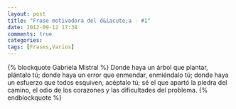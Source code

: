 ```yaml
---
layout: post
title: "Frase motivadora del d&iacute;a - #1"
date: 2012-09-12 17:38
comments: true
categories: 
tags: [Frases,Varios]
---
```


{% blockquote Gabriela Mistral %}
Donde haya un árbol que plantar, plántalo tú;
donde haya un error que enmendar, enmiéndalo tú;
donde haya un esfuerzo que todos esquiven, acéptalo tú;
sé el que apartó la piedra del camino,
el odio de los corazones
y las dificultades del problema.
{% endblockquote %}